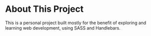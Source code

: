 # About This Project

This is a personal project built mostly for the benefit of exploring and learning web development, using SASS and Handlebars. 
